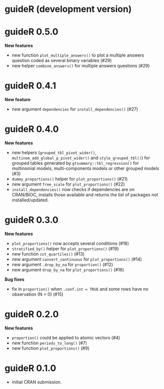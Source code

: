 # guideR (development version)

# guideR 0.5.0

**New features**

* new function `plot_multiple_answers()` to plot a multiple answers question
  coded as several binary variables (#29)
* new helper `combine_answers()` for multiple answers questions (#29)

# guideR 0.4.1

**New feature**

* new argument `dependencies` for `install_dependencies()` (#27)

# guideR 0.4.0

**New features**

* new helpers (`grouped_tbl_pivot_wider()`,
  `multinom_add_global_p_pivot_wider()` and `style_grouped_tbl()`) for grouped 
  tables generated by `gtsummary::tbl_regression()` for multinomial models,
  multi-components models or other grouped models (#3)
* `dummy_proportions()` helper for `plot_proportions()` (#21)
* new argument `free_scale` for `plot_proportions()` (#22)
* `install_dependencies()` now checks if dependencies are on CRAN/BIOC, installs
  those available and returns the list of packages not installed/updated.

# guideR 0.3.0

**New features**

* `plot_proportions()` now accepts several conditions (#18)
* `stratified_by()` helper for `plot_proportions()` (#19)
* new function `cut_quartiles()` (#13)
* new argument `convert_continuous` for `plot_proportions()` (#14)
* new argument `.drop_by_na` for `proportion()` (#12)
* new argument `drop_by_na` for `plot_proportions()` (#16)

**Bug fixes**

* fix in `proportion()` when `.conf.int = TRUE` and some rows have no
  observation (N = 0) (#15)

# guideR 0.2.0

**New features**

* `proportion()` could be applied to atomic vectors (#4)
* new function `periods_to_long()` (#7)
* new function `plot_proportions()` (#9)

# guideR 0.1.0

* initial CRAN submission.
